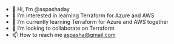 - 👋 Hi, I’m @aspashaday
- 👀 I’m interested in learning Terraform for Azure and AWS
- 🌱 I’m currently learning Terraform for Azure and AWS together
- 💞️ I’m looking to collaborate on Terraform
- 📫 How to reach me aspasha@gmail.com

<!---
aspasha/aspasha is a ✨ special ✨ repository because its `README.md` (this file) appears on your GitHub profile.
You can click the Preview link to take a look at your changes.
--->
